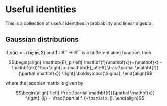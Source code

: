 # Useful identities

This is a collection of useful identities in probability and linear algebra.

## Gaussian distributions


<div class="lemma">

If $p(\mathbf{x}) = \mathcal{N}(\mathbf{x}; \mathbf{m}, \boldsymbol{\Sigma})$ and $\mathbf{f} : \mathbb{R}^n \to \mathbb{R}^m$ is a (differentiable) function, then
    
$$\begin{align}
\mathbb{E}_p \left[ \mathbf{f}(\mathbf{x})~(\mathbf{x} - \mathbf{m})^\top \right] = \mathbb{E}_p\left[ \frac{\partial \mathbf{f}}{\partial \mathbf{x}} \right] \boldsymbol{\Sigma},
\end{align}$$
    
where the jacobian matrix is given by
    
$$\begin{align}
\left[ \frac{\partial \mathbf{f}}{\partial \mathbf{x}} \right]_{ij} = \frac{\partial f_i}{\partial x_j}.
\end{align}$$
    
</div>
<br>
